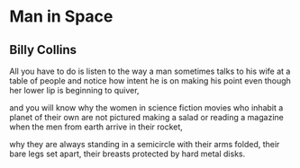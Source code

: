 # Man in Space
## Billy Collins
All you have to do is listen to the way a man
sometimes talks to his wife at a table of people
and notice how intent he is on making his point
even though her lower lip is beginning to quiver,

and you will know why the women in science
fiction movies who inhabit a planet of their own
are not pictured making a salad or reading a magazine
when the men from earth arrive in their rocket,

why they are always standing in a semicircle
with their arms folded, their bare legs set apart,
their breasts protected by hard metal disks.